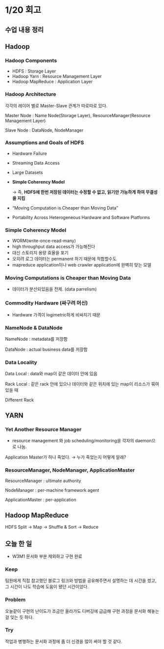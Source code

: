 # 1/20 회고

## 수업 내용 정리

## Hadoop

### Hadoop Components

- HDFS  : Storage Layer
- Hadoop Yarn : Resource Management Layer
- Hadoop MapReduce : Application Layer

### Hadoop Architecture

각각의 레이어 별로 Master-Slave 관계가 따로따로 있다.

Master Node : Name Node(Storage Layer), ResourceManager(Resource Management Layer)

Slave Node : DataNode, NodeManager

### Assumptions and Goals of HDFS

- Hardware Failure
- Streaming Data Access
- Large Datasets
- **Simple Coherency Model**
    
    → 즉, **HDFS에 한번 저장된 데이터는 수정할 수 없고, 읽기만 가능하게 하여 무결성을 지킴**
    
- “Moving Computation is Cheaper than Moving Data”
- Portability Across Heterogeneous Hardware and Software Platforms

### Simple Coherency Model

- WORM(write-once-read-many)
- high throughput data access가 가능해진다
- 대신 스토리지 용량 효율을 포기
- 오히려 로그 데이터는 permanent 하기 때문에 적합할수도
- mapreduce application이나 web crawler application에 완벽히 맞는 모델

### Moving Computations is Cheaper than Moving Data

- 데이터가 분산되있음을 전제. (data parrelism)

### Commodity Hardware (싸구려 머신)

- Hardware 가격이 logimetric하게 비싸지기 때문

### NameNode & DataNode

NameNode : metadata를 저장함

DataNode : actual business data를 저장함

### Data Locality

Data Local : data와 map이 같은 데이터 안에 있음

Rack Local : 같은 rack 안에 있으나 데이터와 같은 위치에 있는 map이 리소스가 묶여 있을 때

Different Rack

## YARN

### Yet Another Resource Manager

- resource management 와 job scheduling/monitoring을 각자의 daemon으로 나눔.

Application Master가 하나 죽었다. → 누가 죽었는지 어떻게 알래?

### ResourceManager, NodeManager, ApplicationMaster

ResourceManager : ultimate authority

NodeManager : per-machine framework agent

ApplicationMaster : per-application

## Hadoop MapReduce

HDFS Split → Map → Shuffle & Sort → Reduce

## 오늘 한 일

- W3M1 문서화 부분 제외하고 구현 완료

### Keep

팀원에게 직접 참고했던 블로그 링크와 방법을 공유해주면서 설명하는 데 시간을 썼고, 그 시간이 나도 학습에 도움이 됐던 시간이었다.

### Problem

오늘같이 구현의 난이도가 조금만 올라가도 디버깅에 급급해 구현 과정을 문서화 해놓는 걸 잊는 듯 하다.

### Try

작업과 병행하는 문서화 과정에 좀 더 신경을 많이 써야 할 것 같다.